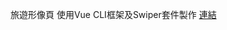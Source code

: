 旅遊形像頁
使用Vue CLI框架及Swiper套件製作
<a href="https://summogiu.github.io/season-attractions/dist/#/">連結</a>
